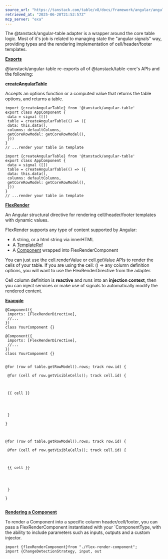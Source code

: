 ```yaml
---
source_url: "https://tanstack.com/table/v8/docs/framework/angular/angular-table"
retrieved_at: "2025-06-20T21:52:57Z"
mcp_server: "exa"
---
```

The @tanstack/angular-table adapter is a wrapper around the core table logic. Most of it's job is related to managing
state the "angular signals" way, providing types and the rendering implementation of cell/header/footer templates.

[**Exports**](http://tanstack.com/tanstack.com#exports)

@tanstack/angular-table re-exports all of @tanstack/table-core's APIs and the following:

[**createAngularTable**](http://tanstack.com/tanstack.com#createangulartable)

Accepts an options function or a computed value that returns the table options, and returns a table.

```
import {createAngularTable} from '@tanstack/angular-table'
export class AppComponent {
 data = signal ([])
 table = createAngularTable(() => ({
 data: this.data(),
 columns: defaultColumns,
 getCoreRowModel: getCoreRowModel(),
 }))
}
// ...render your table in template

```

```
import {createAngularTable} from '@tanstack/angular-table'
export class AppComponent {
 data = signal ([])
 table = createAngularTable(() => ({
 data: this.data(),
 columns: defaultColumns,
 getCoreRowModel: getCoreRowModel(),
 }))
}
// ...render your table in template

```

[**FlexRender**](http://tanstack.com/tanstack.com#flexrender)

An Angular structural directive for rendering cell/header/footer templates with dynamic values.

FlexRender supports any type of content supported by Angular:

- A string, or a html string via innerHTML
- A [TemplateRef](https://angular.dev/api/core/TemplateRef)
- A [Component](https://angular.dev/api/core/Component) wrapped into FlexRenderComponent

You can just use the cell.renderValue or cell.getValue APIs to render the cells of your table.
If you are using the cell: () => any column definition options, you will want to use the FlexRenderDirective from the adapter.

Cell column definition is **reactive** and runs into an **injection context**, then you can inject services or make use of signals to automatically modify the rendered content.

[**Example**](http://tanstack.com/tanstack.com#example)

```
@Component({
 imports: [FlexRenderDirective],
 //...
})
class YourComponent {}

```

```
@Component({
 imports: [FlexRenderDirective],
 //...
})
class YourComponent {}

```

```

@for (row of table.getRowModel().rows; track row.id) {
 
 @for (cell of row.getVisibleCells(); track cell.id) {
 
 
 
 {{ cell }}
 
 
 
 
 }
 
}
 

```

```

@for (row of table.getRowModel().rows; track row.id) {
 
 @for (cell of row.getVisibleCells(); track cell.id) {
 
 
 
 {{ cell }}
 
 
 
 
 }
 
}
 

```

[**Rendering a Component**](http://tanstack.com/tanstack.com#rendering-a-component)

To render a Component into a specific column header/cell/footer, you can pass a FlexRenderComponent instantiated with
your \`ComponentType, with the ability to include parameters such as inputs, outputs and a custom injector.

```
import {flexRenderComponent}from "./flex-render-component";
import {ChangeDetectionStrategy, input, out